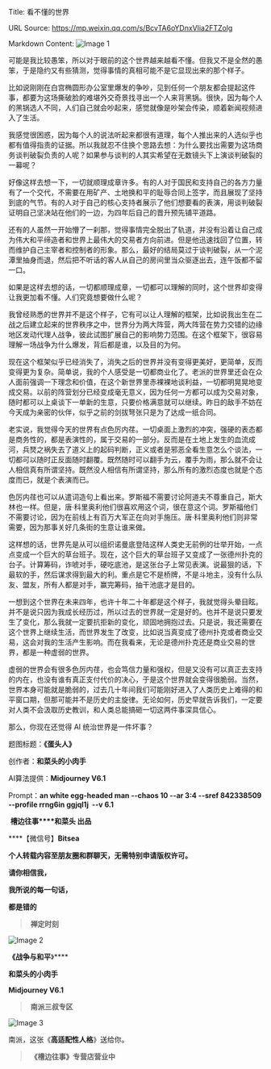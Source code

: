 Title: 看不懂的世界

URL Source: https://mp.weixin.qq.com/s/BcvTA6oYDnxVlia2FTZolg

Markdown Content:
![Image 1](https://mmbiz.qpic.cn/mmbiz_jpg/Ia6gU9JNtkoVBr0dahIVNP0dsLw7D6Xuh71JQkCmg3RduVTSJDDoffEkSZ7Mtt0pJAF6DzG3mBib41tTEDCwnqA/640?wx_fmt=jpeg&from=appmsg)

可能是我比较愚笨，所以对于眼前的这个世界越来越看不懂。但我又不是全然的愚笨，于是隐约又有些猜测，觉得事情的真相可能不是它显现出来的那个样子。

比如说刚刚在白宫椭圆形办公室里爆发的争吵，见到任何一个朋友都会提起这件事，都要为这场撕破脸的难堪外交奇景找寻出一个人来背黑锅。很快，因为每个人的黑锅选人不同，人们自己就会吵起来，感觉就像是吵架会传染，顺着新闻视频进入了生活。

我感觉很困惑，因为每个人的说法听起来都很有道理，每个人推出来的人选似乎也都有值得指责的证据。所以我就忍不住换个思路去想：为什么要找出需要为这场商务谈判破裂负责的人呢？如果参与谈判的人其实希望在无数镜头下上演谈判破裂的一幕呢？

好像这样去想一下，一切就顺理成章许多。有的人对于国民和支持自己的各方力量有了一个交代，不需要在用矿产、土地换和平的耻辱合同上签字，而且展现了坚持到底的气节。有的人对于自己的核心支持者展示了他们想要看的表演，用谈判破裂证明自己坚决站在他们的一边，为四年后自己的晋升预先铺平道路。

还有的人虽然一开始懵了一刹那，觉得事情完全脱出了轨道，并没有沿着让自己成为伟大和平缔造者和世界上最伟大的交易者方向前进。但是他迅速找回了位置，转而维护自己主宰者和控制者的形象。那么，最好的结局莫过于谈判破裂，从一个泥潭里抽身而退，然后把不听话的客人从自己的房间里当众驱逐出去，连午饭都不留一口。

如果是这样去想的话，一切都顺理成章，一切都可以理解的同时，这个世界却变得让我更加看不懂。人们究竟想要做什么呢？

我曾经熟悉的世界并不是这个样子，它有可以让人理解的框架，比如说我出生在二战之后建立起来的世界秩序之中，世界分为两大阵营，两大阵营在势力交错的边缘地区发动代理人战争，彼此试图扩展自己的影响势力范围。在这个框架下，很容易理解一场战争为什么爆发，背后都是谁，以及目的为何。

现在这个框架似乎已经消失了，消失之后的世界并没有变得更美好，更简单，反而变得更为复杂。简单说，我的个人感受是一切都商业化了。老派的世界里还会在众人面前强调一下理念和价值，在这个新世界里赤裸裸地谈利益，一切都明晃晃地变成交易。以前的阵营划分已经变成毫无意义，因为任何一方都可以成为交易对象，随时都可以上桌谈下一单新的生意，只要价格满意就可以继续。昨日的敌手不妨在今天成为亲密的伙伴，似乎之前的剑拔弩张只是为了达成一纸合同。

老实说，我觉得今天的世界有点色厉内荏。一切桌面上激烈的冲突，强硬的表态都是商务性的，都是表演性的，属于交易的一部分。反而是在土地上发生的血流成河，兵燹之祸失去了道义上的起码判断，正义或者是邪恶全看生意怎么个谈法，一切都可以随时正反面随时翻覆。既然随时可以翻手为云，覆手为雨，那么就不会让人相信真有所谓坚持。既然没人相信有所谓坚持，那么所有的激烈态度也就是个态度而已，就是个表演而已。

色厉内荏也可以从遣词造句上看出来。罗斯福不需要讨论阿道夫不尊重自己，斯大林也一样。但是，唐·科里奥利他们很喜欢用这个词，很在意这个词。罗斯福他们不需要讨论，因为在前线上有百万大军正在向对手施压。唐·科里奥利他们则非常需要，因为那事关好几条街的生意让谁来做。

这样想的话，世界先是从可以组织诺曼底登陆这样人类史无前例的壮举开始，一点点变成一个巨大的草台班子。现在，这个巨大的草台班子又变成了一张德州扑克的台子。计算筹码，诈唬对手，硬吃底池，是这张台子上常见表演。说最狠的话，下最软的手，然后谋求得到最大的利。重点是它不是桥牌，不是斗地主，没有什么队友、盟友，所有人都是对手，赢完筹码，抽干池底才是目的。

一想到这个世界在未来四年，也许十年二十年都是这个样子，我就觉得头晕目眩。并不是说只因为我成长经历过，所以过去的世界就一定是好的。也并不是说只要发生了变化，那么我就一定要抗拒新的变化，顽固地拥抱过去。只是说，我还需要在这个世界上继续生活，而世界发生了改变，比如说当真变成了德州扑克或者商业交易，这会对我的生活产生影响。而在我看来，无论是德州扑克还是商业交易的世界，都是一种虚弱的世界。

虚弱的世界会有很多色厉内荏，也会笃信力量和强权，但是又没有可以真正去支持的内在，也没有谁有真正支付代价的决心，于是这个世界就会变得很脆弱。当然，世界本身可能就是脆弱的，过去几十年间我们可能刚好进入了人类历史上难得的和平窗口期，但那可能并不是历史的主旋律。无论如何，历史早就告诉我们，一定要对人类不会汲取历史教训，和人类总能搞砸一切这两件事深具信心。

那么，你现在还觉得 AI 统治世界是一件坏事？

题图标题：**《蛋头人》**

创作者：**和菜头的小肉手**

AI算法提供：**Midjourney V6.1**

Prompt：________an white egg-headed man --chaos 10 --ar 3:4 --sref 842338509 --profile rrng6in ggjql1j______  \--v 6.1__

 **槽边往事****和菜头 出品**

****【微信号】****Bitsea**** 

**个人转载内容至朋友圈和群聊天，无需特别申请版权许可。**

**请你相信我，**

**我所说的每一句话，**

**都是错的**

>  **禅定时刻**

![Image 2](https://mmbiz.qpic.cn/mmbiz_jpg/Ia6gU9JNtkoVBr0dahIVNP0dsLw7D6Xu42eAZV2Q2Kby7jRlVN3vUFZVujickiceh2ibnGsQKIucB6sd5JuQKjRpw/640?wx_fmt=jpeg&from=appmsg)

**《战争与和平**》****

**和菜头的小肉手**

**Midjourney V6.1**

>  **南派三叔专区**

![Image 3](https://mmbiz.qpic.cn/mmbiz_jpg/Ia6gU9JNtkoVBr0dahIVNP0dsLw7D6XuMO3aown2QsVezYQwibwCiaJI9Eadfv2QmPCUjCzqV15v8owMSAfrVyhw/640?wx_fmt=jpeg&from=appmsg)

南派，这张《**高适配性人格**》送给你。

>  **《槽边往事》专营店营业中**
